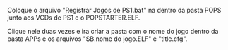 Coloque o arquivo "Registrar Jogos de PS1.bat" na dentro da pasta POPS junto aos VCDs de PS1 e o POPSTARTER.ELF.

Clique nele duas vezes e ira criar a pasta com o nome do jogo dentro da pasta APPs e os arquivos "SB.nome do jogo.ELF" e "title.cfg".
